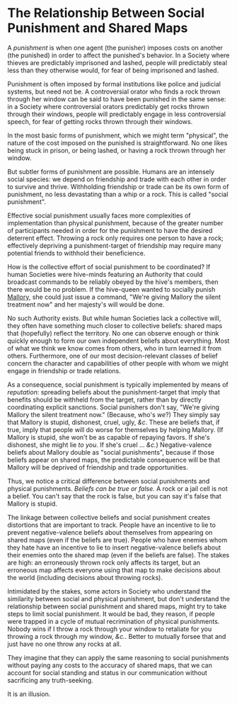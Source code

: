 # The Relationship Between Social Punishment and Shared Maps

A _punishment_ is when one agent (the punisher) imposes costs on another (the punished) in order to affect the punished's behavior. In a Society where thieves are predictably imprisoned and lashed, people will predictably steal less than they otherwise would, for fear of being imprisoned and lashed.

Punishment is often imposed by formal institutions like police and judicial systems, but need not be. A controversial orator who finds a rock thrown through her window can be said to have been punished in the same sense: in a Society where controversial orators predictably get rocks thrown through their windows, people will predictably engage in less controversial speech, for fear of getting rocks thrown through their windows.

In the most basic forms of punishment, which we might term "physical", the nature of the cost imposed on the punished is straightforward. No one likes being stuck in prison, or being lashed, or having a rock thrown through her window.

But subtler forms of punishment are possible. Humans are an intensely social species: we depend on friendship and trade with each other in order to survive and thrive. Withholding friendship or trade can be its own form of punishment, no less devastating than a whip or a rock. This is called "social punishment".

Effective social punishment usually faces more complexities of implementation than physical punishment, because of the greater number of participants needed in order for the punishment to have the desired deterrent effect. Throwing a rock only requires one person to have a rock; effectively depriving a punishment-target of friendship may require many potential friends to withhold their beneficience.

How is the collective effort of social punishment to be coordinated? If human Societies were hive-minds featuring an Authority that could broadcast commands to be reliably obeyed by the hive's members, then there would be no problem. If the hive-queen wanted to socially punish [Mallory](https://en.wikipedia.org/wiki/Alice_and_Bob#Cast_of_characters), she could just issue a command, "We're giving Mallory the silent treatment now" and her majesty's will would be done.

No such Authority exists. But while human Societies lack a collective will, they often have something much closer to collective beliefs: shared maps that (hopefully) reflect the territory. No one can observe enough or think quickly enough to form our own independent beliefs about everything. Most of what we think we know comes from others, who in turn learned it from others. Furthermore, one of our most decision-relevant classes of belief concern the character and capabilities of other people with whom we might engage in friendship or trade relations.

As a consequence, social punishment is typically implemented by means of _reputation_: spreading beliefs about the punishment-target that imply that benefits should be withheld from the target, rather than by directly coordinating explicit sanctions. Social punishers don't say, "We're giving Mallory the silent treatment now." (Because, who's _we_?) They simply say that Mallory is stupid, dishonest, cruel, ugly, _&c_. These are beliefs that, if true, imply that people will do worse for themselves by helping Mallory. (If Mallory is stupid, she won't be as capable of repaying favors. If she's dishonest, she might lie _to you_. If she's cruel ... _&c._) Negative-valence beliefs about Mallory double as "social punishments", because if those beliefs appear on shared maps, the predictable consequence will be that Mallory will be deprived of friendship and trade opportunities.

Thus, we notice a critical difference between social punishments and physical punishments. _Beliefs can be true or false._ A rock or a jail cell is not a belief. You can't say that the rock is false, but you can say it's false that Mallory is stupid.

The linkage between collective beliefs and social punishment creates distortions that are important to track. People have an incentive to lie to prevent negative-valence beliefs about themselves from appearing on shared maps (even if the beliefs are true). People who have enemies whom they hate have an incentive to lie to insert negative-valence beliefs about their enemies onto the shared map (even if the beliefs are false). The stakes are high: an erroneously thrown rock only affects its target, but an erroneous map affects everyone using that map to make decisions about the world (including decisions about throwing rocks).

Intimidated by the stakes, some actors in Society who understand the similarity between social and physical punishment, but don't understand the relationship between social punishment and shared maps, might try to take steps to limit social punishment. It would be bad, they reason, if people were trapped in a cycle of mutual recrimination of physical punishments. Nobody wins if I throw a rock through your window to retaliate for you throwing a rock through my window, _&c._. Better to mutually forsee that and just have no one throw any rocks at all.

They imagine that they can apply the same reasoning to social punishments without paying any costs to the accuracy of shared maps, that we can account for social standing and status in our communication without sacrificing any truth-seeking.

It is an illusion.
